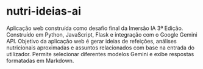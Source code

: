 # nutri-ideias-ai
Aplicação web construída como desafio final da Imersão IA 3ª Edição. Construído em Python, JavaScript, Flask e integração com o Google Gemini API.
Objetivo da aplicação web é gerar ideias de refeições, análises nutricionais aproximadas e assuntos relacionados com base na entrada do utilizador. 
Permite selecionar diferentes modelos Gemini e exibe respostas formatadas em Markdown.
